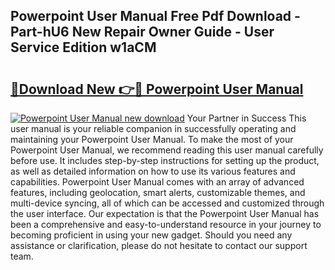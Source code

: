 ## Powerpoint User Manual Free Pdf Download - Part-hU6 New Repair Owner Guide - User Service Edition w1aCM

# <h2><a href="http://cf11175.oget.top/?id=Powerpoint+User+Manual">🔗Download New 👉🔴 Powerpoint User Manual</a></h2>

[![Powerpoint User Manual new download](https://i.imgur.com/5g1atiW.png)](http://cf11175.oget.top/?id=Powerpoint+User+Manual)
Your Partner in Success This user manual is your reliable companion in successfully operating and maintaining your Powerpoint User Manual. To make the most of your Powerpoint User Manual, we recommend reading this user manual carefully before use. It includes step-by-step instructions for setting up the product, as well as detailed information on how to use its various features and capabilities. Powerpoint User Manual comes with an array of advanced features, including geolocation, smart alerts, customizable themes, and multi-device syncing, all of which can be accessed and customized through the user interface. Our expectation is that the Powerpoint User Manual has been a comprehensive and easy-to-understand resource in your journey to becoming proficient in using your new gadget. Should you need any assistance or clarification, please do not hesitate to contact our support team.
